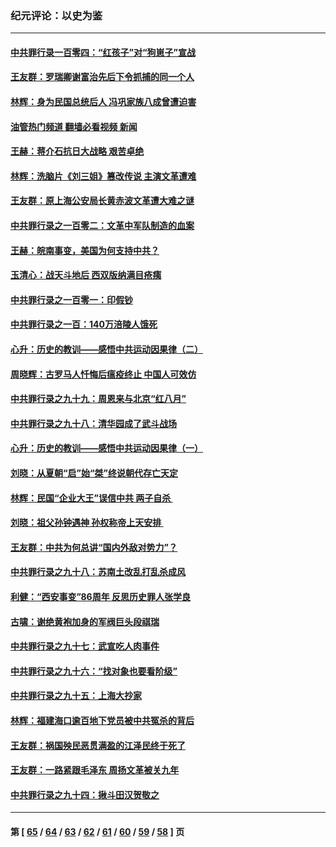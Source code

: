 ### 纪元评论：以史为鉴
---
#### [中共罪行录一百零四：“红孩子”对“狗崽子”宣战](../../pages/nsc1028/n13908811.md?01190330) 
#### [王友群：罗瑞卿谢富治先后下令抓捕的同一个人](../../pages/nsc1028/n13907857.md?01190330) 
#### [林辉：身为民国总统后人 冯巩家族八成曾遭迫害](../../pages/nsc1028/n13907756.md?01190330) 
#### [油管热门频道 翻墙必看视频 新闻](ok?01190330)
#### [王赫：蒋介石抗日大战略 艰苦卓绝](../../pages/nsc1028/n13904249.md?01190330) 
#### [林辉：洗脑片《刘三姐》篡改传说 主演文革遭难](../../pages/nsc1028/n13899238.md?01190330) 
#### [王友群：原上海公安局长黄赤波文革遭大难之谜](../../pages/nsc1028/n13898139.md?01190330) 
#### [中共罪行录之一百零二：文革中军队制造的血案](../../pages/nsc1028/n13897782.md?01190330) 
#### [王赫：皖南事变，美国为何支持中共？](../../pages/nsc1028/n13897035.md?01190330) 
#### [玉清心：战天斗地后 西双版纳满目疮痍](../../pages/nsc1028/n13895566.md?01190330) 
#### [中共罪行录之一百零一：印假钞](../../pages/nsc1028/n13896066.md?01190330) 
#### [中共罪行录之一百：140万涪陵人饿死](../../pages/nsc1028/n13892716.md?01190330) 
#### [心升：历史的教训——感悟中共运动因果律（二）](../../pages/nsc1028/n13892402.md?01190330) 
#### [周晓辉：古罗马人忏悔后瘟疫终止 中国人可效仿](../../pages/nsc1028/n13891767.md?01190330) 
#### [中共罪行录之九十九：周恩来与北京“红八月”](../../pages/nsc1028/n13892095.md?01190330) 
#### [中共罪行录之九十八：清华园成了武斗战场](../../pages/nsc1028/n13891003.md?01190330) 
#### [心升：历史的教训——感悟中共运动因果律（一）](../../pages/nsc1028/n13890731.md?01190330) 
#### [刘晓：从夏朝“启”始“桀”终说朝代存亡天定](../../pages/nsc1028/n13874028.md?01190330) 
#### [林辉：民国“企业大王”误信中共  两子自杀 ](../../pages/nsc1028/n13886313.md?01190330) 
#### [刘晓：祖父孙钟遇神 孙权称帝上天安排 ](../../pages/nsc1028/n13882761.md?01190330) 
#### [王友群：中共为何总讲“国内外敌对势力”？](../../pages/nsc1028/n13881858.md?01190330) 
#### [中共罪行录之九十八：苏南土改乱打乱杀成风](../../pages/nsc1028/n13881845.md?01190330) 
#### [利健：“西安事变”86周年 反思历史罪人张学良](../../pages/nsc1028/n13882019.md?01190330) 
#### [古啸：谢绝黄袍加身的军阀巨头段祺瑞](../../pages/nsc1028/n13881966.md?01190330) 
#### [中共罪行录之九十七：武宣吃人肉事件](../../pages/nsc1028/n13881566.md?01190330) 
#### [中共罪行录之九十六：“找对象也要看阶级”](../../pages/nsc1028/n13880181.md?01190330) 
#### [中共罪行录之九十五：上海大抄家](../../pages/nsc1028/n13879492.md?01190330) 
#### [林辉：福建海口逾百地下党员被中共冤杀的背后](../../pages/nsc1028/n13878946.md?01190330) 
#### [王友群：祸国殃民恶贯满盈的江泽民终于死了](../../pages/nsc1028/n13876096.md?01190330) 
#### [王友群：一路紧跟毛泽东 周扬文革被关九年](../../pages/nsc1028/n13873383.md?01190330) 
#### [中共罪行录之九十四：揪斗田汉贺敬之](../../pages/nsc1028/n13872944.md?01190330) 

---
#### 第 [ [65](./65.md?01190330) / [64](./64.md?01190330) / [63](./63.md?01190330) / [62](./62.md?01190330) / [61](./61.md?01190330) / [60](./60.md?01190330) / [59](./59.md?01190330) / [58](./58.md?01190330) ] 页
